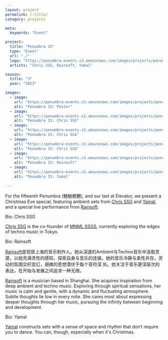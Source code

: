 ```yaml
---
layout: project
permalink: /:title/
category: projects

meta:
  keywords: "Event"

project:
  title: "Penumbra 15"
  type: "Event"
  url: "./"
  logo: "https://penumbra-events.s3.amazonaws.com/images/projects/penumbra-15/logo.jpg"
  artists: "Chris SSG, Rainsoft, Yamal"

season:
  title: "3"
  year: "2023"

images:
  - image:
    url: "https://penumbra-events.s3.amazonaws.com/images/projects/penumbra-15/poster.jpg"
    alt: "Penumbra 15: Poster"
  - image:
    url: "https://penumbra-events.s3.amazonaws.com/images/projects/penumbra-15/chris-ssg-1.jpg"
    alt: "Penumbra 15: Chris SSG"
  - image:
    url: "https://penumbra-events.s3.amazonaws.com/images/projects/penumbra-15/chris-ssg-2.jpg"
    alt: "Penumbra 15: Chris SSG"
  - image:
    url: "https://penumbra-events.s3.amazonaws.com/images/projects/penumbra-15/chris-ssg-3.jpg"
    alt: "Penumbra 15: Chris SSG"
  - image:
    url: "https://penumbra-events.s3.amazonaws.com/images/projects/penumbra-12/rainsoft-1.jpg"
    alt: "Penumbra 15: Rainsoft"
  - image:
    url: "https://penumbra-events.s3.amazonaws.com/images/projects/penumbra-8/yamal-1.jpg"
    alt: "Penumbra 15: Yamal"

---
```

<p>For the fifteenth Penumbra (魑魅魍魉), and our last at Elevator, we present a Christmas Eve special, featuring ambient sets from <a href="https://www.instagram.com/mnmlssgs/">Chris SSG</a> and <a href="https://www.instagram.com/zuihitsu/">Yamal</a>, and a special live performance from <a href="https://www.instagram.com/_rainsoft/">Rainsoft</a>.</p>

<span class="h2">Bio: Chris SSG</span>

<p><a href="https://www.instagram.com/mnmlssgs/">Chris SSG</a> is the co-founder of <a href="http://mnmlssg.blogspot.com">MNML SSGS</a>, currently exploring the edges of techno music in Tokyo.</p>

<span class="h2">Bio: Rainsoft</span>

<p><a href="https://www.instagram.com/_rainsoft/">Rainsoft</a>是现居上海的音乐制作人。她从深邃的Ambient与Techno音乐中汲取灵感，以她充满灵性的感知，探索自身与音乐的连接。她的音乐冷静与柔性并存，灵动的氛围交织变幻，细微的思想潜伏于每个音符深 处。她关注于音乐更深层次的表达，在开始与发展之间追求一种无限。
</p>

<p><a href="https://www.instagram.com/_rainsoft/">Rainsoft</a> is a musician based in Shanghai. She acquires inspiration from deep ambient and techno music. Exploring through spiritual sensations, her music is calm and gentle, with a dynamic and fluctuating atmosphere. Subtle thoughts lie low in every note. She cares most about expressing deeper thoughts through her music, pursuing the infinity between beginning and development.</p>

<span class="h2">Bio: Yamal</span>

<p><a href="https://www.instagram.com/zuihitsu/">Yamal</a> constructs sets with a sense of space and rhythm that don’t require you to dance. You can, though, especially when it's Christmas.</p>